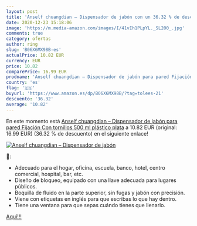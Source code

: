 ```yaml
---
layout: post
title: 'Anself chuangdian – Dispensador de jabón con un 36.32 % de descuento'
date: 2020-12-23 15:18:06
image: 'https://m.media-amazon.com/images/I/41vIh1PLpYL._SL200_.jpg'
comments: true
category: ofertas
author: ring
slug: 'B06X6MX98B-es'
actualPrice: 10.82 EUR
currency: EUR
price: 10.82
comparePrice: 16.99 EUR
prodname: 'Anself chuangdian – Dispensador de jabón para pared Fijación Con tornillos 500 ml  plástico  plata'
country: 'es'
flag: '🇪🇸'
buyurl: 'https://www.amazon.es/dp/B06X6MX98B/?tag=tolees-21'
descuento: '36.32'
average: '10.82'
---
```


En este momento está [Anself chuangdian – Dispensador de jabón para pared Fijación Con tornillos 500 ml  plástico  plata](https://www.amazon.es/dp/B06X6MX98B/?tag=tolees-21) a 10.82 EUR (original: 16.99 EUR) (36.32 %  de descuento) en el siguiente enlace!

[![Anself chuangdian – Dispensador de jabón](https://m.media-amazon.com/images/I/41vIh1PLpYL._SL200_.jpg)](https://www.amazon.es/dp/B06X6MX98B/?tag=tolees-21)

🔎:

- Adecuado para el hogar, oficina, escuela, banco, hotel, centro comercial, hospital, bar, etc.
- Diseño de bloqueo, equipado con una llave adecuada para lugares públicos.
- Boquilla de fluido en la parte superior, sin fugas y jabón con precisión.
- Viene con etiquetas en inglés para que escribas lo que hay dentro.
- Tiene una ventana para que sepas cuándo tienes que llenarlo.

[Aquí!!!](https://www.amazon.es/dp/B06X6MX98B/?tag=tolees-21)

